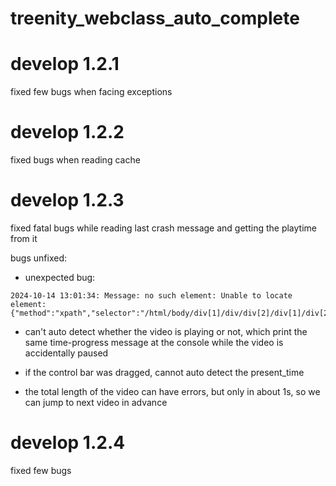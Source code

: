 # treenity_webclass_auto_complete
# develop 1.2.1
fixed few bugs when facing exceptions

# develop 1.2.2
fixed bugs when reading cache

# develop 1.2.3
fixed fatal bugs while reading last crash message and getting the playtime from it

bugs unfixed: 
- unexpected bug:
```
2024-10-14 13:01:34: Message: no such element: Unable to locate element: {"method":"xpath","selector":"/html/body/div[1]/div/div[2]/div[1]/div[2]/div[2]/div/div[10]/div[4]/span[1]"}
```
- can't auto detect whether the video is playing or not, which print the same time-progress message at the console while the video is accidentally paused

- if the control bar was dragged, cannot auto detect the present_time

- the total length of the video can have errors, but only in about 1s, so we can jump to next video in advance

# develop 1.2.4
fixed few bugs
